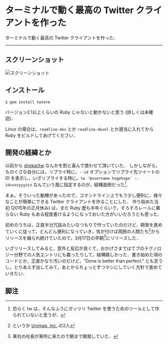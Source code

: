 # ターミナルで動く最高の Twitter クライアントを作った

ターミナルで動く最高の Twitter クライアントを作った．

[](https://twterm.ryota-ka.me/)

---

## スクリーンショット

![スクリーンショット](https://twterm.ryota-ka.me/screenshot.png)

## インストール

```
$ gem install twterm
```

バージョン2.1以上くらいの Ruby じゃないと動かないと思う (詳しくは未確認)．

Linux の場合は，`readline-dev` とか `readline-devel` とか適当に入れてから Ruby をビルドしてあげてください．

## 開発の経緯とか

以前から [shokai/tw](https://github.com/shokai/tw) なんかを割と喜んで使わせて頂いていた．
しかしながら，ものぐさな自分には，リプライ時に，`--id` オプションでリプライ先ツイートの ID を表示し，いざリプライする時に，`tw '@username hogehoge' --id=xxxyyyzzz` なんていう風に指定するのが，結構面倒だった[^1]．

まぁ，そういった動機があったので，コマンドライン上でもう少し便利に，様々なことが簡単にできる Twitter クライアントを作ることにした．
作り始めた当初 (2015年の正月休み) は，まだ Ruby 歴も半年ぐらいで，そろそろレールに乗らない Ruby もある程度書けるようになっておいた方がいいだろうとも思った．

初めのうちは，正直半分冗談みたいなつもりで作っていたのだけど，開発を進めていくに従って，どんどん便利になっていき，気が付けば周囲の人間たち[^2]からリリースを煽られ続けていたので，3月17日の早朝[^3]にリリースした．

いざリリースしてみると，意外と反応が良くて，おかげさまではてブのテクノロジー分野での人気エントリにも載ったりして，結構嬉しかった．書き始めた頃のコードとか，正直かなり汚いのだけど，"Done is better than perfect." とも言うし，とりあえず出してみて，あとからちょっとずつマシにしていく方針で進めていきたい．

## 脚注

[^1]: 恐らく tw は，そんなふうにガッツリ Twitter を使うためのツールとして作られていないと思うが．
[^2]: というか [Unimap, Inc.](https://www.unimap.co.jp/) の2人
[^3]: 某社の社長が某所に来たので朝まで開発していた．
